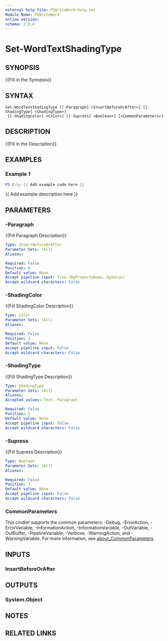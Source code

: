```yaml
---
external help file: PSWriteWord-help.xml
Module Name: PSWriteWord
online version:
schema: 2.0.0
---
```


# Set-WordTextShadingType

## SYNOPSIS
{{Fill in the Synopsis}}

## SYNTAX

```
Set-WordTextShadingType [[-Paragraph] <InsertBeforeOrAfter>] [[-ShadingType] <ShadingType>]
 [[-ShadingColor] <Color>] [[-Supress] <Boolean>] [<CommonParameters>]
```

## DESCRIPTION
{{Fill in the Description}}

## EXAMPLES

### Example 1
```powershell
PS C:\> {{ Add example code here }}
```

{{ Add example description here }}

## PARAMETERS

### -Paragraph
{{Fill Paragraph Description}}

```yaml
Type: InsertBeforeOrAfter
Parameter Sets: (All)
Aliases:

Required: False
Position: 0
Default value: None
Accept pipeline input: True (ByPropertyName, ByValue)
Accept wildcard characters: False
```

### -ShadingColor
{{Fill ShadingColor Description}}

```yaml
Type: Color
Parameter Sets: (All)
Aliases:

Required: False
Position: 2
Default value: None
Accept pipeline input: False
Accept wildcard characters: False
```

### -ShadingType
{{Fill ShadingType Description}}

```yaml
Type: ShadingType
Parameter Sets: (All)
Aliases:
Accepted values: Text, Paragraph

Required: False
Position: 1
Default value: None
Accept pipeline input: False
Accept wildcard characters: False
```

### -Supress
{{Fill Supress Description}}

```yaml
Type: Boolean
Parameter Sets: (All)
Aliases:

Required: False
Position: 3
Default value: None
Accept pipeline input: False
Accept wildcard characters: False
```

### CommonParameters
This cmdlet supports the common parameters: -Debug, -ErrorAction, -ErrorVariable, -InformationAction, -InformationVariable, -OutVariable, -OutBuffer, -PipelineVariable, -Verbose, -WarningAction, and -WarningVariable. For more information, see [about_CommonParameters](http://go.microsoft.com/fwlink/?LinkID=113216).

## INPUTS

### InsertBeforeOrAfter

## OUTPUTS

### System.Object

## NOTES

## RELATED LINKS
